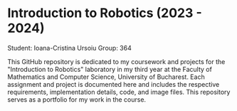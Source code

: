 # Introduction to Robotics (2023 - 2024)
Student: Ioana-Cristina Ursoiu
Group: 364

  This GitHub repository is dedicated to my coursework and projects for the "Introduction to Robotics" laboratory in my third year at the Faculty of Mathematics and Computer Science, University of Bucharest. Each assignment and project is documented here and includes the respective requirements, implementation details, code, and image files. This repository serves as a portfolio for my work in the course.
